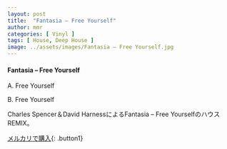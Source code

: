 ```yaml
---
layout: post
title:  "Fantasia – Free Yourself"
author: mmr
categories: [ Vinyl ]
tags: [ House, Deep House ]
image: ../assets/images/Fantasia – Free Yourself.jpg
---
```


#### Fantasia – Free Yourself

A. Free Yourself

B. Free Yourself

Charles Spencer＆David HarnessによるFantasia – Free YourselfのハウスREMIX。

[メルカリで購入](https://jp.mercari.com/item/m69660519170){: .button1}

